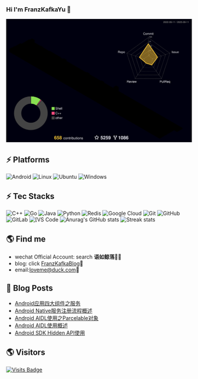 ### Hi I'm FranzKafkaYu 👋

<!--
**FranzKafkaYu/FranzKafkaYu** is a ✨ _special_ ✨ repository because its `README.md` (this file) appears on your GitHub profile.

Here are some ideas to get you started:


-->
![](./profile-3d-contrib/profile-night-rainbow.svg)
## ⚡ Platforms

![Android](https://img.shields.io/badge/Android-3DDC84?style=for-the-badge&logo=android&logoColor=white)
![Linux](https://img.shields.io/badge/Linux-FCC624?style=for-the-badge&logo=linux&logoColor=black)
![Ubuntu](https://img.shields.io/badge/Ubuntu-E95420?style=for-the-badge&logo=ubuntu&logoColor=white)
![Windows](https://img.shields.io/badge/Windows-0078D6?style=for-the-badge&logo=windows&logoColor=white)

## ⚡ Tec Stacks

![C++](https://img.shields.io/badge/-C++-00599C?style=flat-square&logo=c)
![Go](https://img.shields.io/badge/-go-%23E44D27?style=flat-square&logo=go&logoColor=ffffff)
![Java](https://img.shields.io/badge/-java-E34A86?style=flat-square&logo=java)
![Python](https://img.shields.io/badge/-Python-black?style=flat-square&logo=Python)
![Redis](https://img.shields.io/badge/-Redis-black?style=flat-square&logo=Redis)
![Google Cloud](https://img.shields.io/badge/Google%20Cloud-black?style=flat-square&logo=google-cloud)
![Git](https://img.shields.io/badge/-Git-black?style=flat-square&logo=git)
![GitHub](https://img.shields.io/badge/-GitHub-181717?style=flat-square&logo=github)
![GitLab](https://img.shields.io/badge/-GitLab-FCA121?style=flat-square&logo=gitlab)
<img alt="[VS Code" src="https://img.shields.io/badge/-VSCode-%23007ACC?style=flat-square&logo=visual-studio-code" />
![Anurag's GitHub stats](https://github-readme-stats-git-masterrstaa-rickstaa.vercel.app/api?username=FranzKafkaYu&theme=cobalt2&show_icons=true&card_width=495px)
![Streak stats](https://github-readme-streak-stats.herokuapp.com/?user=FranzKafkaYu&show_icons=true&theme=tokyonight)  


## 🌎 Find me
- wechat Official Account: search **语如鲸落**✍🏾
- blog: click [FranzKafkaBlog](https://coderfan.net/):memo:    
- email:<a href="mailto:loveme@duck.com">loveme@duck.com</a>:e-mail:
## 🚀 Blog Posts
<!-- BLOG-POST-LIST:START -->
- [Android应用四大组件之服务](https://coderfan.net/android-app-development-service-usage.html?utm_source=rss&utm_medium=rss&utm_campaign=android-app-development-service-usage)
- [Android Native服务注册流程概述](https://coderfan.net/android-native-service-registeration.html?utm_source=rss&utm_medium=rss&utm_campaign=android-native-service-registeration)
- [Android AIDL使用之Parcelable对象](https://coderfan.net/android-aidl-usage-of-parcelable-variable.html?utm_source=rss&utm_medium=rss&utm_campaign=android-aidl-usage-of-parcelable-variable)
- [Android AIDL使用概述](https://coderfan.net/android-aidl-usage.html?utm_source=rss&utm_medium=rss&utm_campaign=android-aidl-usage)
- [Android SDK Hidden API使用](https://coderfan.net/using-android-sdk-hidden-api.html?utm_source=rss&utm_medium=rss&utm_campaign=using-android-sdk-hidden-api)
<!-- BLOG-POST-LIST:END -->

## 🌎 Visitors
[![Visits Badge](https://badges.pufler.dev/visits/puf17640/git-badges)](https://badges.pufler.dev)

